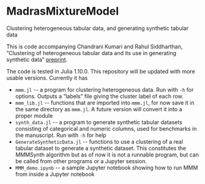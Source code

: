 # MadrasMixtureModel
Clustering heterogeneous tabular data, and generating synthetic tabular data

This is code accompanying Chandrani Kumari and Rahul Siddharthan, “Clustering of heterogeneous tabular data and its use in generating synthetic data” [preprint](https://arxiv.org/abs/2310.19454).

The code is tested in Julia 1.10.0.  This repository will be updated with more usable versions.  Currently it has

* `mmm.jl` -- a program for clustering heterogeneous data. Run with `-h` for options. Outputs a “labels” file giving the cluster label of each row.
* `mmm_lib.jl` -- functions that are imported into `mmm.jl`, for now save it in the same directory as `mmm.jl`. A future version will convert it into a proper module
* `synth_data.jl` -- a program to generate synthetic tabular datasets consisting of categorical and numeric columns, used for benchmarks in the manuscript. Run with `-h` for help
* `GenerateSyntheticData.jl` -- functions to use a clustering of a real tabular dataset to generate a synthetic dataset. This constitutes the MMMSynth algorithm but as of now it is not a runnable program, but can be called from other programs or a Jupyter session.
* `MMM_demo.ipynb` -- a sample Jupyter notebook showing how to run MMM from inside a Jupyter notebook
